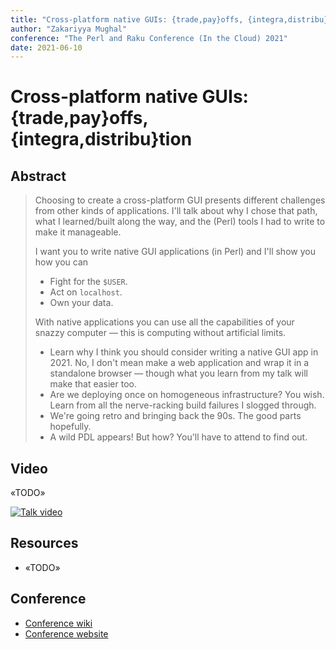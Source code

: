```yaml
---
title: "Cross-platform native GUIs: {trade,pay}offs, {integra,distribu}tion"
author: "Zakariyya Mughal"
conference: "The Perl and Raku Conference (In the Cloud) 2021"
date: 2021-06-10
---
```


# Cross-platform native GUIs: {trade,pay}offs, {integra,distribu}tion

## Abstract

> Choosing to create a cross-platform GUI presents different challenges from other kinds of applications. I'll talk about why I chose that path, what I learned/built along the way, and the (Perl) tools I had to write to make it manageable.
>
> I want you to write native GUI applications (in Perl) and I'll show you how you can
>
>   - Fight for the `$USER`.
>   - Act on `localhost`.
>   - Own your data.
>
>
> With native applications you can use all the capabilities of your snazzy computer — this is computing without artificial limits.
>
>   - Learn why I think you should consider writing a native GUI app in 2021. No, I don't mean make a web application and wrap it in a standalone browser — though what you learn from my talk will make that easier too.
>   - Are we deploying once on homogeneous infrastructure? You wish. Learn from all the nerve-racking build failures I slogged through.
>   - We're going retro and bringing back the 90s. The good parts hopefully.
>   - A wild PDL appears! But how? You'll have to attend to find out.

## Video

«TODO»

[![Talk video](«»)](«»)

## Resources

- «TODO»

## Conference

- [Conference wiki](https://github.com/perlconference/tprc-2021-cloud/wiki)
- [Conference website](https://perlconference.us/tprc-2021-cloud/)
